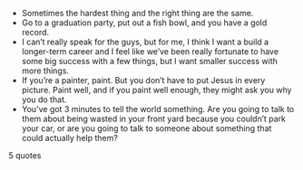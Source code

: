  - Sometimes the hardest thing and the right thing are the same.
 - Go to a graduation party, put out a fish bowl, and you have a gold record.
 - I can’t really speak for the guys, but for me, I think I want a build a longer-term career and I feel like we’ve been really fortunate to have some big success with a few things, but I want smaller success with more things.
 - If you’re a painter, paint. But you don’t have to put Jesus in every picture. Paint well, and if you paint well enough, they might ask you why you do that.
 - You’ve got 3 minutes to tell the world something. Are you going to talk to them about being wasted in your front yard because you couldn’t park your car, or are you going to talk to someone about something that could actually help them?

5 quotes